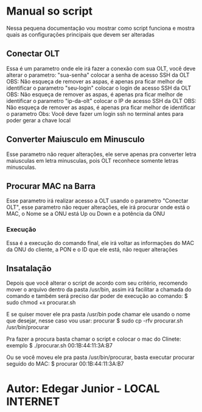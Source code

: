 # Manual so script

Nessa pequena documentação vou mostrar como script funciona e mostra quais as configurações principais que devem ser alteradas

## Conectar OLT
Essa é um parametro onde ele irá fazer a conexão com sua OLT, você deve alterar o parametro: 
"sua-senha" colocar a senha de acesso SSH da OLT OBS: Não esqueça de remover as aspas, é apenas pra ficar melhor de identificar o parametro
"seu-login" colocar o login de acesso SSH da OLT OBS: Não esqueça de remover as aspas, é apenas pra ficar melhor de identificar o parametro
"ip-da-olt" colocar o IP de acesso SSH da OLT    OBS: Não esqueça de remover as aspas, é apenas pra ficar melhor de identificar o parametro
Obs: Você deve fazer um login ssh no terminal antes para poder gerar a chave local

## Converter Maiusculo em Minusculo
Esse parametro não requer alterações, ele serve apenas pra converter letra maiusculas em letra minusculas, pois OLT reconhece somente letras minusculas.

## Procurar MAC na Barra
Esse parametro irá realizar acesso a OLT usando o parametro "Conectar OLT", esse parametro não requer alterações, ele irá procurar onde está o MAC, o Nome
se a ONU está Up ou Down e a potência da ONU

### Execução
Essa é a execução do comando final, ele irá voltar as informações do MAC da ONU do cliente, a PON e o ID que ele está, não requer alterações

## Insatalação 
Depois que você alterar o script de acordo com seu critério, recomendo mover o arquivo dentro da pasta /usr/bin, assim irá facilitar a chamada do comando
e também será preciso dar poder de execução ao comando:
$ sudo chmod +x procurar.sh

E se quiser mover ele pra pasta /usr/bin pode chamar ele usando o nome que desejar, nesse caso vou usar: procurar
$ sudo cp -rfv procurar.sh /usr/bin/procurar

Pra fazer a procura basta chamar o script e colocar o mac do Clinete: exemplo
$ ./procurar.sh 00:1B:44:11:3A:B7

Ou se você moveu ele pra pasta /usr/bin/procurar, basta executar procurar seguido do MAC:
$ procurar 00:1B:44:11:3A:B7

# Autor: Edegar Junior - LOCAL INTERNET
